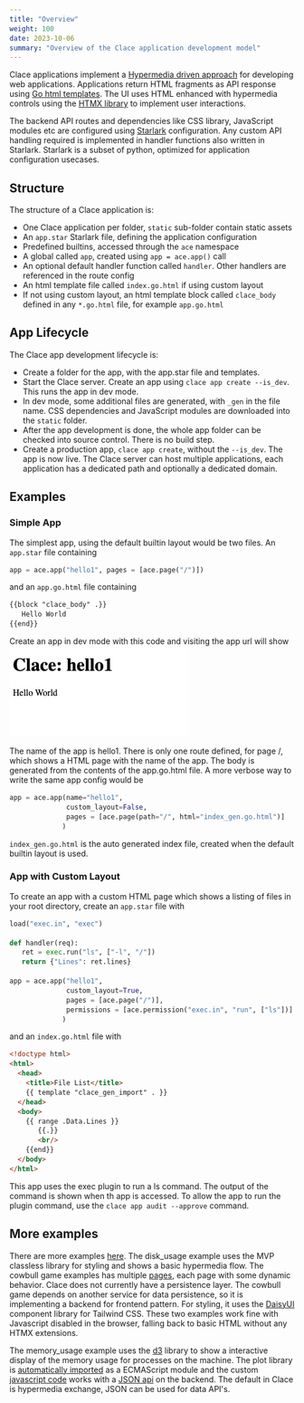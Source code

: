 ```yaml
---
title: "Overview"
weight: 100
date: 2023-10-06
summary: "Overview of the Clace application development model"
---
```


Clace applications implement a [Hypermedia driven approach](https://hypermedia.systems/hypermedia-reintroduction/) for developing web applications. Applications return HTML fragments as API response using [Go html templates](https://pkg.go.dev/html/template). The UI uses HTML enhanced with hypermedia controls using the [HTMX library](https://htmx.org/) to implement user interactions.

The backend API routes and dependencies like CSS library, JavaScript modules etc are configured using [Starlark](https://github.com/google/starlark-go/blob/master/doc/spec.md) configuration. Any custom API handling required is implemented in handler functions also written in Starlark. Starlark is a subset of python, optimized for application configuration usecases.

## Structure

The structure of a Clace application is:

- One Clace application per folder, `static` sub-folder contain static assets
- An `app.star` Starlark file, defining the application configuration
- Predefined builtins, accessed through the `ace` namespace
- A global called `app`, created using `app = ace.app()` call
- An optional default handler function called `handler`. Other handlers are referenced in the route config
- An html template file called `index.go.html` if using custom layout
- If not using custom layout, an html template block called `clace_body` defined in any `*.go.html` file, for example `app.go.html`

## App Lifecycle

The Clace app development lifecycle is:

- Create a folder for the app, with the app.star file and templates.
- Start the Clace server. Create an app using `clace app create --is_dev`. This runs the app in dev mode.
- In dev mode, some additional files are generated, with `_gen` in the file name. CSS dependencies and JavaScript modules are downloaded into the `static` folder.
- After the app development is done, the whole app folder can be checked into source control. There is no build step.
- Create a production app, `clace app create`, without the `--is_dev`. The app is now live. The Clace server can host multiple applications, each application has a dedicated path and optionally a dedicated domain.

## Examples

### Simple App

The simplest app, using the default builtin layout would be two files. An `app.star` file containing

```python
app = ace.app("hello1", pages = [ace.page("/")])
```

and an `app.go.html` file containing

<!-- prettier-ignore -->
```html
{{block "clace_body" .}}
   Hello World
{{end}}
```

<!-- prettier-ignore-end -->

Create an app in dev mode with this code and visiting the app url will show
![Example Output](example1.png "Example Output")

The name of the app is hello1. There is only one route defined, for page /, which shows a HTML page with the name of the app. The body is generated from the contents of the app.go.html file. A more verbose way to write the same app config would be

```python
app = ace.app(name="hello1",
              custom_layout=False,
              pages = [ace.page(path="/", html="index_gen.go.html")]
             )
```

`index_gen.go.html` is the auto generated index file, created when the default builtin layout is used.

### App with Custom Layout

To create an app with a custom HTML page which shows a listing of files in your root directory, create an `app.star` file with

```python
load("exec.in", "exec")

def handler(req):
   ret = exec.run("ls", ["-l", "/"])
   return {"Lines": ret.lines}

app = ace.app("hello1",
              custom_layout=True,
              pages = [ace.page("/")],
              permissions = [ace.permission("exec.in", "run", ["ls"])]
             )
```

and an `index.go.html` file with

<!-- prettier-ignore -->
```html
<!doctype html>
<html>
  <head>
    <title>File List</title>
    {{ template "clace_gen_import" . }}
  </head>
  <body>
    {{ range .Data.Lines }}
       {{.}}
       <br/>
    {{end}}
  </body>
</html>
```

This app uses the exec plugin to run a ls command. The output of the command is shown when th app is accessed. To allow the app to run the plugin command, use the `clace app audit --approve` command.

<!-- prettier-ignore-end -->

## More examples

There are more examples [here](https://github.com/claceio/clace/tree/main/examples). The disk_usage example uses the MVP classless library for styling and shows a basic hypermedia flow. The cowbull game examples has multiple [pages](https://github.com/claceio/clace/blob/1f2ca6b09a73112dc8c97cb0575942dba4d75f89/examples/cowbull/app.star#L89), each page with some dynamic behavior. Clace does not currently have a persistence layer. The cowbull game depends on another service for data persistence, so it is implementing a backend for frontend pattern. For styling, it uses the [DaisyUI](https://daisyui.com/) component library for Tailwind CSS. These two examples work fine with Javascript disabled in the browser, falling back to basic HTML without any HTMX extensions.

The memory_usage example uses the [d3](https://d3js.org/) library to show a interactive display of the memory usage for processes on the machine. The plot library is [automatically imported](https://github.com/claceio/clace/blob/1f2ca6b09a73112dc8c97cb0575942dba4d75f89/examples/memory_usage/app.star#L103) as a ECMAScript module and the custom [javascript code](https://github.com/claceio/clace/blob/main/examples/memory_usage/static/js/app.js) works with a [JSON api](https://github.com/claceio/clace/blob/1f2ca6b09a73112dc8c97cb0575942dba4d75f89/examples/memory_usage/app.star#L98) on the backend. The default in Clace is hypermedia exchange, JSON can be used for data API's.
